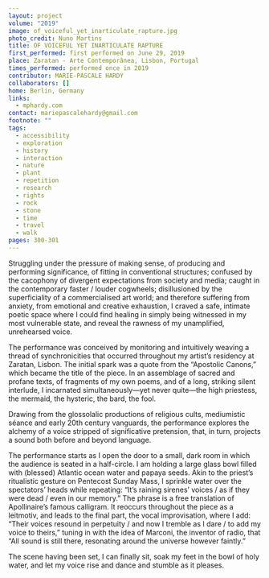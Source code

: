 ```yaml
---
layout: project
volume: "2019"
image: of_voiceful_yet_inarticulate_rapture.jpg
photo_credit: Nuno Martins
title: OF VOICEFUL YET INARTICULATE RAPTURE
first_performed: first performed on June 29, 2019
place: Zaratan - Arte Contemporânea, Lisbon, Portugal
times_performed: performed once in 2019
contributor: MARIE-PASCALE HARDY
collaborators: []
home: Berlin, Germany
links:
  - mphardy.com
contact: mariepascalehardy@gmail.com
footnote: ""
tags:
  - accessibility
  - exploration
  - history
  - interaction
  - nature
  - plant
  - repetition
  - research
  - rights
  - rock
  - stone
  - time
  - travel
  - walk
pages: 300-301
---
```


Struggling under the pressure of making sense, of producing and performing significance, of fitting in conventional structures; confused by the cacophony of divergent expectations from society and media; caught in the contemporary faster / louder cogwheels; disillusioned by the superficiality of a commercialised art world; and therefore suffering from anxiety, from emotional and creative exhaustion, I craved a safe, intimate poetic space where I could find healing in simply being witnessed in my most vulnerable state, and reveal the rawness of my unamplified, unrehearsed voice.

The performance was conceived by monitoring and intuitively weaving a thread of synchronicities that occurred throughout my artist’s residency at Zaratan, Lisbon. The initial spark was a quote from the “Apostolic Canons,” which became the title of the piece. In an assemblage of sacred and profane texts, of fragments of my own poems, and of a long, striking silent interlude, I incarnated simultaneously—yet never quite—the high priestess, the mermaid, the hysteric, the bard, the fool.

Drawing from the glossolalic productions of religious cults, mediumistic séance and early 20th century vanguards, the performance explores the alchemy of a voice stripped of significative pretension, that, in turn, projects a sound both before and beyond language.

The performance starts as I open the door to a small, dark room in which the audience is seated in a half-circle. I am holding a large glass bowl filled with (blessed) Atlantic ocean water and papaya seeds. Akin to the priest’s ritualistic gesture on Pentecost Sunday Mass, I sprinkle water over the spectators’ heads while repeating: “It’s raining sirenes’ voices / as if they were dead / even in our memory.” The phrase is a free translation of Apollinaire’s famous calligram. It reoccurs throughout the piece as a leitmotiv, and leads to the final part, the vocal improvisation, where I add: “Their voices resound in perpetuity / and now I tremble as I dare / to add my voice to theirs,” tuning in with the idea of Marconi, the inventor of radio, that “All sound is still there, resonating around the universe however faintly.”

The scene having been set, I can finally sit, soak my feet in the bowl of holy water, and let my voice rise and dance and stumble as it pleases.
